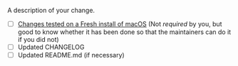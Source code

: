 A description of your change.

- [ ] [Changes tested on a Fresh install of macOS](https://github.com/thoughtbot/laptop#testing-your-changes) (Not _required_ by you, but good to know whether it has been done so that the maintainers can do it if you did not)
- [ ] Updated CHANGELOG
- [ ] Updated README.md (if necessary)
